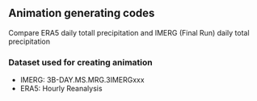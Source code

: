 ## Animation generating codes 
Compare ERA5 daily totall precipitation and IMERG (Final Run) daily total precipitation

### Dataset used for creating animation
- IMERG: 3B-DAY.MS.MRG.3IMERGxxx
- ERA5: Hourly Reanalysis
